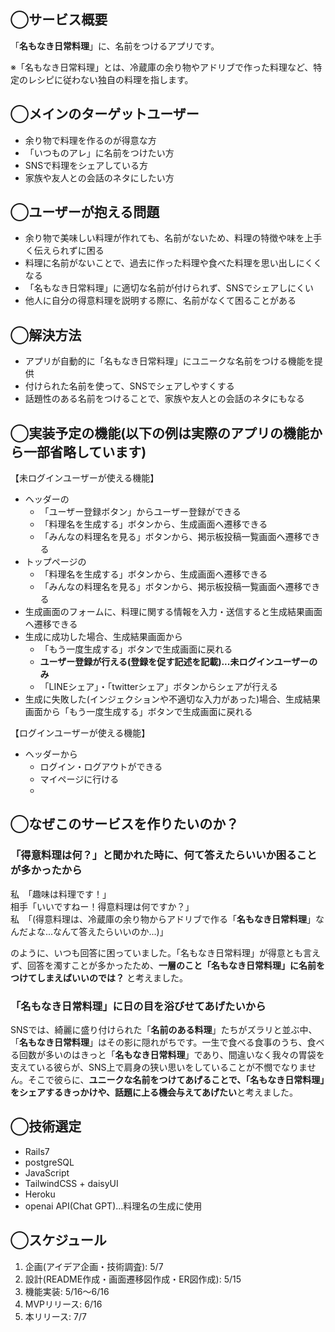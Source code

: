 ## ◯サービス概要
「**名もなき日常料理**」に、名前をつけるアプリです。<br>

※「名もなき日常料理」とは、冷蔵庫の余り物やアドリブで作った料理など、特定のレシピに従わない独自の料理を指します。

## ◯メインのターゲットユーザー
- 余り物で料理を作るのが得意な方
- 「いつものアレ」に名前をつけたい方
- SNSで料理をシェアしている方
- 家族や友人との会話のネタにしたい方

## ◯ユーザーが抱える問題
- 余り物で美味しい料理が作れても、名前がないため、料理の特徴や味を上手く伝えられずに困る
- 料理に名前がないことで、過去に作った料理や食べた料理を思い出しにくくなる
- 「名もなき日常料理」に適切な名前が付けられず、SNSでシェアしにくい
- 他人に自分の得意料理を説明する際に、名前がなくて困ることがある

## ◯解決方法
- アプリが自動的に「名もなき日常料理」にユニークな名前をつける機能を提供
- 付けられた名前を使って、SNSでシェアしやすくする
- 話題性のある名前をつけることで、家族や友人との会話のネタにもなる

## ◯実装予定の機能(以下の例は実際のアプリの機能から一部省略しています)
【未ログインユーザーが使える機能】
- ヘッダーの
  - 「ユーザー登録ボタン」からユーザー登録ができる
  - 「料理名を生成する」ボタンから、生成画面へ遷移できる
  - 「みんなの料理名を見る」ボタンから、掲示板投稿一覧画面へ遷移できる
- トップページの
  - 「料理名を生成する」ボタンから、生成画面へ遷移できる
  - 「みんなの料理名を見る」ボタンから、掲示板投稿一覧画面へ遷移できる
- 生成画面のフォームに、料理に関する情報を入力・送信すると生成結果画面へ遷移できる
- 生成に成功した場合、生成結果画面から
  - 「もう一度生成する」ボタンで生成画面に戻れる
  - **ユーザー登録が行える(登録を促す記述を記載)...未ログインユーザーのみ**
  - 「LINEシェア」・「twitterシェア」ボタンからシェアが行える
- 生成に失敗した(インジェクションや不適切な入力があった)場合、生成結果画面から「もう一度生成する」ボタンで生成画面に戻れる

【ログインユーザーが使える機能】
- ヘッダーから
  - ログイン・ログアウトができる
  - マイページに行ける
  - 


## ◯なぜこのサービスを作りたいのか？

### 「得意料理は何？」と聞かれた時に、何て答えたらいいか困ることが多かったから
私　「趣味は料理です！」<br>
相手「いいですねー！得意料理は何ですか？」<br>
私　「(得意料理は、冷蔵庫の余り物からアドリブで作る「**名もなき日常料理**」なんだよな...なんて答えたらいいのか...)」

のように、いつも回答に困っていました。「名もなき日常料理」が得意とも言えず、回答を濁すことが多かったため、**一層のこと「名もなき日常料理」に名前をつけてしまえばいいのでは？** と考えました。

### 「名もなき日常料理」に日の目を浴びせてあげたいから
SNSでは、綺麗に盛り付けられた「**名前のある料理**」たちがズラリと並ぶ中、「**名もなき日常料理**」はその影に隠れがちです。一生で食べる食事のうち、食べる回数が多いのはきっと「**名もなき日常料理**」であり、間違いなく我々の胃袋を支えている彼らが、SNS上で肩身の狭い思いをしていることが不憫でなりません。そこで彼らに、**ユニークな名前をつけてあげることで、「名もなき日常料理」をシェアするきっかけや、話題に上る機会与えてあげたい**と考えました。

## ◯技術選定
- Rails7
- postgreSQL
- JavaScript
- TailwindCSS + daisyUI
- Heroku
- openai API(Chat GPT)...料理名の生成に使用

## ◯スケジュール
1. 企画(アイデア企画・技術調査): 5/7
2. 設計(README作成・画面遷移図作成・ER図作成): 5/15
3. 機能実装: 5/16〜6/16
4. MVPリリース: 6/16
5. 本リリース: 7/7